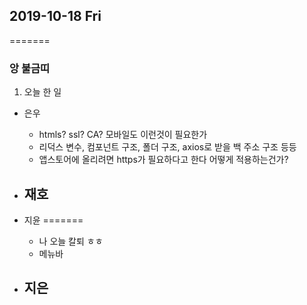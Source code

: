 ## 2019-10-18 Fri
=======
### 앙 불금띠


1. 오늘 한 일
- 은우
    - htmls? ssl? CA? 모바일도 이런것이 필요한가
    - 리덕스 변수, 컴포넌트 구조, 폴더 구조, axios로 받을 백 주소 구조 등등
    - 앱스토어에 올리려면 https가 필요하다고 한다 어떻게 적용하는건가?

- 재호
    - 

- 지윤
=======
  - 나 오늘 칼퇴 ㅎㅎ
  - 메뉴바

- 지은
  - 

